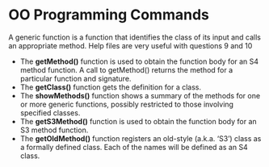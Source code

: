 OO Programming Commands
=================================
A generic function is a function that identifies the class of its input and calls an appropriate method.
Help files are very useful with questions 9 and 10

- The **getMethod()** function is used to obtain the function body for an S4 method function. A call to getMethod() returns the method for a particular function and signature.
- The **getClass()** function gets the definition for a class.
- The **showMethods()** function shows a summary of the methods for one or more generic functions, possibly restricted to those involving specified classes.
- The **getS3Method()** function is used to obtain the function body for an S3 method function.
- The **getOldMethod()** function registers an old-style (a.k.a. ‘S3’) class as a formally defined class. Each of the names will be defined as an S4 class.
